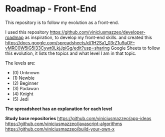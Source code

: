 # Roadmap - Front-End
This repository is to follow my evolution as a front-end.

I used this repository https://github.com/viniciusmazzeo/developer-roadmap as inspiration, to develop my front-end skills.
and created this https://docs.google.com/spreadsheets/d/1H2Sa1_03rZ1u9aOF-vMRC0W5lG5l33Cywt0LkjJpiGg/edit?usp=sharing Google Sheets to follow this evolution, it lists the topics and what level I am in that topic.

The levels are:
- (0) Unknown
- (1) Newbie
- (2) Beginner
- (3) Padawan
- (4) Knight
- (5) Jedi

**The spreadsheet has an explanation for each level**

**Study base repositories**
https://github.com/viniciusmazzeo/app-ideas
https://github.com/viniciusmazzeo/javascript-algorithms
https://github.com/viniciusmazzeo/build-your-own-x
